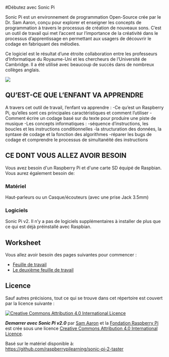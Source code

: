 #Débutez avec Sonic Pi 

Sonic Pi est un environnement de programmation Open-Source crée par le Dr. Sam Aaron, conçu pour explorer et enseigner les concepts de programmation à travers le processus de création de nouveaux sons. C’est un outil de travail qui met l’accent sur l’importance de la créativité dans le processus d’apprentissage en permettant aux usagers de découvrir le codage en fabriquant des mélodies.

Ce logiciel est le résultat d’une étroite collaboration entre les professeurs d’Informatique du Royaume-Uni et les chercheurs de l’Université de Cambridge. Il a été utilisé avec beaucoup de succès dans de nombreux collèges anglais.

![](cover.png)

## QU’EST-CE QUE L’ENFANT VA APPRENDRE 

A travers cet outil de travail, l’enfant va apprendre :
-Ce qu’est un Raspberry Pi, qu’elles sont ces principales caractéristiques et comment l’utiliser
-Comment écrire un codage basé sur du texte pour produire une piste de musique
-Les concepts informatiques :
	-séquence d’instructions, les boucles et les instructions conditionnelles
	-la structuration des données, la syntaxe de codage et la fonction des algorithmes
	-réparer les bugs de codage et comprendre le processus de simultanéité des instructions

## CE DONT VOUS ALLEZ AVOIR BESOIN

Vous avez besoin d'un Raspberry Pi et d'une carte SD équipé de Raspbian. Vous aurez également besoin de: 

### Matériel 

Haut-parleurs ou un Casque/écouteurs (avec une prise Jack 3.5mm)

### Logiciels

Sonic Pi v2.
Il n’y a pas de logiciels supplémentaires à installer de plus que ce qui est déjà préinstallé avec Raspbian.

## Worksheet

Vous allez avoir besoin des pages suivantes pour commencer :

- [Feuille de travail](worksheet.md)
- [Le deuxième feuille de travail](worksheet-2.md)

## Licence

Sauf autres précisions, tout ce qui se trouve dans cet répertoire est couvert par la licence suivante :

[![Creative Commons Attribution 4.0 International Licence](http://i.creativecommons.org/l/by-sa/4.0/88x31.png)](http://creativecommons.org/licenses/by-sa/4.0/)

***Demarrer avec Sonic Pi v2.0*** par [Sam Aaron](https://github.com/samaaron) et la [Fondation Raspberry Pi](http://www.raspberrypi.org) est crée sous une licence [Creative Commons Attribution 4.0 International Licence](http://creativecommons.org/licenses/by-sa/4.0/).

Basé sur le matériel disponible à: https://github.com/raspberrypilearning/sonic-pi-2-taster
